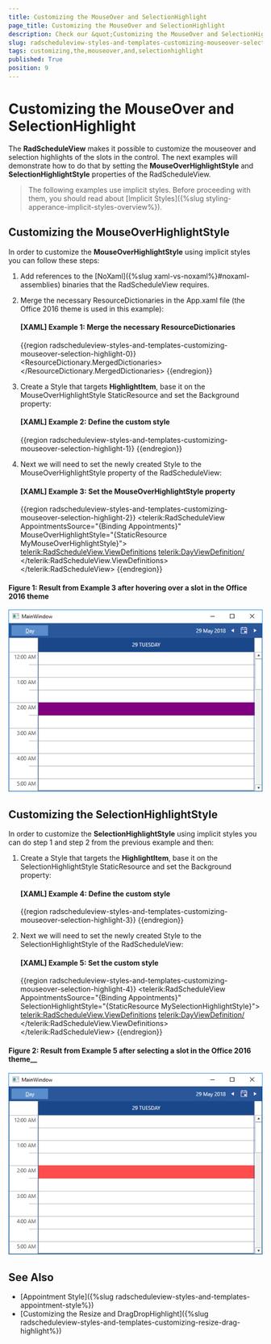 ```yaml
---
title: Customizing the MouseOver and SelectionHighlight
page_title: Customizing the MouseOver and SelectionHighlight
description: Check our &quot;Customizing the MouseOver and SelectionHighlight&quot; documentation article for the RadScheduleView WPF control.
slug: radscheduleview-styles-and-templates-customizing-mouseover-selection-highlight
tags: customizing,the,mouseover,and,selectionhighlight
published: True
position: 9
---
```


# Customizing the MouseOver and SelectionHighlight

The __RadScheduleView__ makes it possible to customize the mouseover and selection highlights of the slots in the control. The next examples will demonstrate how to do that by setting the __MouseOverHighlightStyle__ and __SelectionHighlightStyle__ properties of the RadScheduleView.

>The following examples use implicit styles. Before proceeding with them, you should read about [Implicit Styles]({%slug styling-apperance-implicit-styles-overview%}).

## Customizing the MouseOverHighlightStyle

In order to customize the __MouseOverHighlightStyle__ using implicit styles you can follow these steps:

1. Add references to the [NoXaml]({%slug xaml-vs-noxaml%}#noxaml-assemblies) binaries that the RadScheduleView requires.

2. Merge the necessary ResourceDictionaries in the App.xaml file (the Office 2016 theme is used in this example):

    #### __[XAML] Example 1: Merge the necessary ResourceDictionaries__

    {{region radscheduleview-styles-and-templates-customizing-mouseover-selection-highlight-0}}
        <ResourceDictionary>
            <ResourceDictionary.MergedDictionaries>
                <ResourceDictionary Source="/Telerik.Windows.Themes.Office2016;component/Themes/System.Windows.xaml"/>
                <ResourceDictionary Source="/Telerik.Windows.Themes.Office2016;component/Themes/Telerik.Windows.Controls.xaml"/>
                <ResourceDictionary Source="/Telerik.Windows.Themes.Office2016;component/Themes/Telerik.Windows.Controls.Input.xaml"/>
                <ResourceDictionary Source="/Telerik.Windows.Themes.Office2016;component/Themes/Telerik.Windows.Controls.Navigation.xaml"/>
                <ResourceDictionary Source="/Telerik.Windows.Themes.Office2016;component/Themes/Telerik.Windows.Controls.ScheduleView.xaml"/>
            </ResourceDictionary.MergedDictionaries>
        </ResourceDictionary>
    {{endregion}}

3. Create a Style that targets __HighlightItem__, base it on the MouseOverHighlightStyle StaticResource and set the Background property:

    #### __[XAML] Example 2: Define the custom style__

    {{region radscheduleview-styles-and-templates-customizing-mouseover-selection-highlight-1}}
        <Style x:Key="MyMouseOverHighlightStyle" TargetType="telerik:HighlightItem" BasedOn="{StaticResource MouseOverHighlightStyle}">
            <Setter Property="Background" Value="Purple"/>
        </Style>
    {{endregion}}

4. Next we will need to set the newly created Style to the MouseOverHighlightStyle property of the RadScheduleView:

    #### __[XAML] Example 3: Set the MouseOverHighlightStyle property__

    {{region radscheduleview-styles-and-templates-customizing-mouseover-selection-highlight-2}}
        <telerik:RadScheduleView AppointmentsSource="{Binding Appointments}"
                            MouseOverHighlightStyle="{StaticResource MyMouseOverHighlightStyle}">
            <telerik:RadScheduleView.ViewDefinitions>
                <telerik:DayViewDefinition/>
            </telerik:RadScheduleView.ViewDefinitions>
        </telerik:RadScheduleView>
    {{endregion}}

#### Figure 1: Result from Example 3 after hovering over a slot in the Office 2016 theme
![Radscheduleview MouseOverHighlightStyle](images/radscheduleview_mouseoverhighlight.png)

## Customizing the SelectionHighlightStyle

In order to customize the __SelectionHighlightStyle__ using implicit styles you can do step 1 and step 2 from the previous example and then:

1. Create a Style that targets the __HighlightItem__, base it on the SelectionHighlightStyle StaticResource and set the Background property:

	#### __[XAML] Example 4: Define the custom style__

	{{region radscheduleview-styles-and-templates-customizing-mouseover-selection-highlight-3}}
		<Style x:Key="MySelectionHighlightStyle" TargetType="telerik:HighlightItem" BasedOn="{StaticResource SelectionHighlightStyle}">
			<Setter Property="Background" Value="Red"/>
		</Style>
	{{endregion}}

2. Next we will need to set the newly created Style to the SelectionHighlightStyle of the RadScheduleView:

	#### __[XAML] Example 5: Set the custom style__

	{{region radscheduleview-styles-and-templates-customizing-mouseover-selection-highlight-4}}
		<telerik:RadScheduleView AppointmentsSource="{Binding Appointments}"
							SelectionHighlightStyle="{StaticResource MySelectionHighlightStyle}">
			<telerik:RadScheduleView.ViewDefinitions>
				<telerik:DayViewDefinition/>
			</telerik:RadScheduleView.ViewDefinitions>
		</telerik:RadScheduleView>
	{{endregion}}

#### Figure 2: Result from Example 5 after selecting a slot in the Office 2016 theme__
![RadScheduleView SelectionHighlightStyle](images/radscheduleview_selectionhighlight.png)

## See Also
 * [Appointment Style]({%slug radscheduleview-styles-and-templates-appointment-style%})
 * [Customizing the Resize and DragDropHighlight]({%slug radscheduleview-styles-and-templates-customizing-resize-drag-highlight%})
